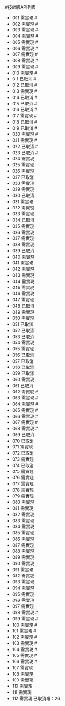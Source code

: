#技師版API列表
* 001 需實現 #
* 002 需實現 #
* 003 需實現 #
* 004 需實現 #
* 005 需實現 #
* 006 需實現 #
* 007 需實現 #
* 008 需實現 #
* 009 需實現 #
* 010 需實現 #
* 011 已取消 #
* 012 已取消 #
* 013 需實現 #
* 014 已取消 #
* 015 已取消 #
* 016 已取消 #
* 017 需實現 #
* 018 已取消 #
* 019 已取消 #
* 020 需實現 #
* 021 需實現 #
* 022 已取消 #
* 023 已取消 #
* 024 需實現
* 025 需實現
* 026 需實現
* 027 已取消
* 028 需實現
* 029 需實現
* 030 已取消
* 031 需實現
* 032 需實現
* 033 需實現
* 034 已取消
* 035 需實現
* 036 需實現
* 037 需實現
* 038 需實現
* 039 已取消
* 040 需實現
* 041 需實現
* 042 需實現
* 043 需實現
* 044 需實現
* 045 需實現
* 046 需實現
* 047 需實現
* 048 已取消
* 049 需實現
* 050 需實現
* 051 已取消
* 052 已取消
* 053 已取消
* 054 需實現
* 055 需實現
* 056 已取消
* 057 已取消
* 058 已取消
* 059 已取消
* 060 需實現
* 061 已取消
* 062 需實現 #
* 063 需實現 #
* 064 需實現 #
* 065 需實現 #
* 066 需實現 #
* 067 需實現 #
* 068 需實現 #
* 069 已取消
* 070 已取消
* 071 需實現
* 072 已取消
* 073 需實現
* 074 已取消
* 075 需實現
* 076 需實現
* 077 需實現
* 078 需實現
* 079 需實現
* 080 需實現
* 081 需實現
* 082 需實現
* 083 需實現
* 084 需實現
* 085 需實現
* 086 需實現
* 087 需實現
* 088 需實現
* 089 需實現
* 090 需實現
* 091 需實現
* 092 需實現
* 093 需實現
* 094 需實現
* 095 需實現
* 096 需實現
* 097 需實現
* 098 需實現 #
* 099 需實現 #
* 100 需實現 #
* 101 需實現 #
* 102 需實現 #
* 103 需實現 #
* 104 需實現 #
* 105 需實現 #
* 106 需實現 #
* 107 需實現
* 108 需實現
* 109 需實現
* 110 需實現
* 111 需實現
* 112 需實現
已取消項：26
